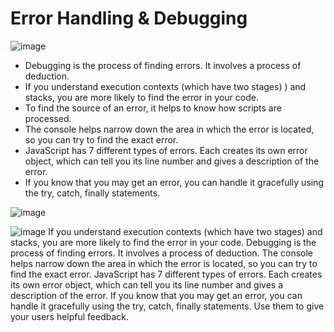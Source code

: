 # Error Handling & Debugging

![image](https://www.valentinog.com/blog/static/199d49f6c5443ce3336c96cf4e2395f8/ee604/error-handling-javascript.png)

* Debugging is the process of finding errors. It involves a process of deduction.
* If you understand execution contexts (which have two stages) ) and stacks, you are more likely to find the error in your code.
* To find the source of an error, it helps to know how scripts are processed.
* The console helps narrow down the area in which the error is located, so you can try to find the exact error.
* JavaScript has 7 different types of errors. Each creates
its own error object, which can tell you its line number and gives a description of the error.
* If you know that you may get an error, you can handle it gracefully using the try, catch, finally statements.

![image](https://www.valentinog.com/blog/static/199d49f6c5443ce3336c96cf4e2395f8/ee604/error-handling-javascript.png)

![image](https://codespeedy.com/wp-content/uploads/2020/06/try-catch-flow-1.png)
If you understand execution contexts (which have two
stages) and stacks, you are more likely to find the error
in your code.
Debugging is the process of finding errors. It involves a
process of deduction.
The console helps narrow down the area in which the
error is located, so you can try to find the exact error.
JavaScript has 7 different types of errors. Each creates
its own error object, which can tell you its line number
and gives a description of the error.
If you know that you may get an error, you can handle
it gracefully using the try, catch, finally statements.
Use them to give your users helpful feedback. 